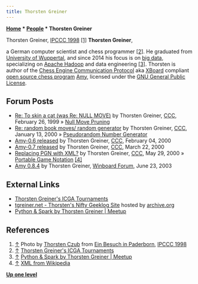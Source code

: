 ```yaml
---
title: Thorsten Greiner
---
```

**[Home](Home "Home") \* [People](People "People") \* Thorsten Greiner**



 [](http://www.thorstenczub.de/Paderborn.html) Thorsten Greiner, [IPCCC 1998](IPCCC_1998 "IPCCC 1998") <a id="cite-note-1" href="#cite-ref-1">[1]</a> 
**Thorsten Greiner**,  

a German computer scientist and chess programmer <a id="cite-note-2" href="#cite-ref-2">[2]</a>. 
He graduated from [University of Wuppertal](https://en.wikipedia.org/wiki/University_of_Wuppertal), and since 2014 his focus is on [big data](https://en.wikipedia.org/wiki/Big_data), specializing on [Apache Hadoop](https://en.wikipedia.org/wiki/Apache_Hadoop) and data engineering <a id="cite-note-3" href="#cite-ref-3">[3]</a>. Thorsten is author of the [Chess Engine Communication Protocol](Chess_Engine_Communication_Protocol "Chess Engine Communication Protocol") aka [XBoard](XBoard "XBoard") compliant [open source chess program](Category:Open_Source "Category:Open Source") [Amy](Amy "Amy"), licensed under the [GNU General Public License](Free_Software_Foundation#GPL "Free Software Foundation"). 



## Forum Posts


* [Re: To skin a cat (was Re: NULL MOVE)](https://www.stmintz.com/ccc/index.php?id=44640) by Thorsten Greiner, [CCC](CCC "CCC"), February 26, 1999 » [Null Move Pruning](Null_Move_Pruning "Null Move Pruning")
* [Re: random book moves/ random generator](https://www.stmintz.com/ccc/index.php?id=88293) by Thorsten Greiner, [CCC](CCC "CCC"), January 13, 2000 » [Pseudorandom Number Generator](Pseudorandom_Number_Generator "Pseudorandom Number Generator")
* [Amy-0.6 released](https://www.stmintz.com/ccc/index.php?id=94606) by Thorsten Greiner, [CCC](CCC "CCC"), February 04, 2000
* [Amy-0.7 released](https://www.stmintz.com/ccc/index.php?id=102850) by Thorsten Greiner, [CCC](CCC "CCC"), March 22, 2000
* [Replacing PGN with XML?](https://www.stmintz.com/ccc/index.php?id=112889) by Thorsten Greiner, [CCC](CCC "CCC"), May 29, 2000 » [Portable Game Notation](Portable_Game_Notation "Portable Game Notation") <a id="cite-note-4" href="#cite-ref-4">[4]</a>
* [Amy 0.8.4](http://www.open-aurec.com/wbforum/viewtopic.php?f=18&t=43119) by Thorsten Greiner, [Winboard Forum](Computer_Chess_Forums "Computer Chess Forums"), June 23, 2003


## External Links


* [Thorsten Greiner's ICGA Tournaments](https://www.game-ai-forum.org/icga-tournaments/person.php?id=202)
* [tgreiner.net - Thorsten's Nifty Geeklog Site](http://web.archive.org/web/20050206093204/www.tgreiner.net/) hosted by [archive.org](https://en.wikipedia.org/wiki/Internet_Archive)
* [Python & Spark by Thorsten Greiner | Meetup](https://www.meetup.com/Dusseldorf-Data-Science-Meetup/events/227496388/)


## References


1. <a id="cite-ref-1" href="#cite-note-1">↑</a> Photo by [Thorsten Czub](Thorsten_Czub "Thorsten Czub") from [Ein Besuch in Paderborn](http://www.thorstenczub.de/Paderborn.html), [IPCCC 1998](IPCCC_1998 "IPCCC 1998")
2. <a id="cite-ref-2" href="#cite-note-2">↑</a> [Thorsten Greiner's ICGA Tournaments](https://www.game-ai-forum.org/icga-tournaments/person.php?id=202)
3. <a id="cite-ref-3" href="#cite-note-3">↑</a> [Python & Spark by Thorsten Greiner | Meetup](https://www.meetup.com/Dusseldorf-Data-Science-Meetup/events/227496388/)
4. <a id="cite-ref-4" href="#cite-note-4">↑</a> [XML from Wikipedia](https://en.wikipedia.org/wiki/XML)

**[Up one level](People "People")**







 
